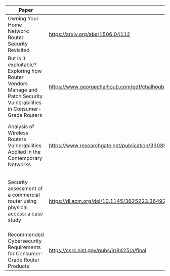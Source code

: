 | Paper | Link | Reason |
| -------- | ------- | -------- |
| Owning Your Home Network: Router Security Revisited | https://arxiv.org/abs/1506.04112 | Identifies flaws in some router GUIs |
| But is it exploitable? Exploring how Router Vendors Manage and Patch Security Vulnerabilities in Consumer-Grade Routers | https://www.georgechalhoub.com/pdf/chalhoub-exploitable2023.pdf | Insight into different router security flaws |
| Analysis of Wireless Routers Vulnerabilities Applied in the Contemporary Networks | https://www.researchgate.net/publication/330892696_Analysis_of_Wireless_Routers_Vulnerabilities_Applied_in_the_Contemporary_Networks | Analysis on home network and small office networks via router security |
| Security assessment of a commercial router using physical access: a case study | https://dl.acm.org/doi/10.1145/3625223.3649279 | Examines consumer routers for physical access security (maybe not so relevant) |
| Recommended Cybersecurity Requirements for Consumer-Grade Router Products | https://csrc.nist.gov/pubs/ir/8425/a/final | It's a NIST consumer-grade router profile! |

